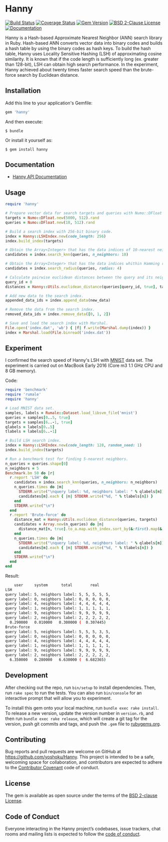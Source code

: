 # Hanny

[![Build Status](https://travis-ci.org/yoshoku/Hanny.svg?branch=master)](https://travis-ci.org/yoshoku/Hanny)
[![Coverage Status](https://coveralls.io/repos/github/yoshoku/Hanny/badge.svg?branch=master)](https://coveralls.io/github/yoshoku/Hanny?branch=master)
[![Gem Version](https://badge.fury.io/rb/hanny.svg)](https://badge.fury.io/rb/hanny)
[![BSD 2-Clause License](https://img.shields.io/badge/License-BSD%202--Clause-orange.svg)](https://github.com/yoshoku/Hanny/blob/master/LICENSE.txt)
[![Documentation](https://img.shields.io/badge/api-reference-blue.svg)](https://yoshoku.github.io/hanny/doc/)

Hanny is a Hash-based Approximate Nearest Neighbor (ANN) search library in Ruby.
Hash-based ANN converts vector data into binary codes and builds a hash table by using the binary codes as hash keys.
To build the hash table, Hanny uses Locality Sensitive Hashing (LSH) of approximating cosine similarity.
It is known that if the code length is sufficiently long (ex. greater than 128-bit), LSH can obtain high search performance.
In the experiment, Hanny achieved about twenty times faster search speed than the brute-force search by Euclidean distance.

## Installation

Add this line to your application's Gemfile:

```ruby
gem 'hanny'
```

And then execute:

    $ bundle

Or install it yourself as:

    $ gem install hanny

## Documentation

- [Hanny API Documentation](https://yoshoku.github.io/hanny/doc/)

## Usage

```ruby
require 'hanny'

# Prepare vector data for search targets and queries with Numo::DFloat (shape: [n_samples, n_features]).
targets = Numo::DFloat.new(5000, 512).rand
queries = Numo::DFloat.new(10, 512).rand

# Build a search index with 256-bit binary code.
index = Hanny::LSHIndex.new(code_length: 256)
index.build_index(targets)

# Obtain the Array<Integer> that has the data indices of 10-nearest neighbors for each query.
candidates = index.search_knn(queries, n_neighbors: 10)

# Obtain the Array<Integer> that has the data indices whithin Hamming radius of 4 for each query.
candidates = index.search_radius(queries, radius: 4)

# Calculate pairwise euclidean distances between the query and its neighbors.
query_id = 0
distances = Hanny::Utils.euclidean_distance(queries[query_id, true], targets[candidates[query_id], true])

# Add new data to the search index.
appended_data_ids = index.append_data(new_data)

# Remove the data from the search index.
removed_data_ids = index.remove_data([0, 1, 2])

# Save and load the search index with Marshal.
File.open('index.dat', 'wb') { |f| f.write(Marshal.dump(index)) }
index = Marshal.load(File.binread('index.dat'))
```

## Experiment

I confirmed the search speed of Hanny's LSH with [MNIST](https://www.csie.ntu.edu.tw/~cjlin/libsvmtools/datasets/multiclass.html#mnist) data set.
The experiment is carried out on MacBook Early 2016 (Core m3 1.1 GHz CPU and 8 GB memory).

Code:

```ruby
require 'benchmark'
require 'rumale'
require 'hanny'

# Load MNIST data set.
samples, labels = Rumale::Dataset.load_libsvm_file('mnist')
queries = samples[0..5, true]
targets = samples[6..-1, true]
qlabels = labels[0..5]
tlabels = labels[6..-1]

# Build LSH search index.
index = Hanny::LSHIndex.new(code_length: 128, random_seed: 1)
index.build_index(targets)

# Run a benchmark test for finding 5-nearest neighbors.
n_queries = queries.shape[0]
n_neighbors = 5
Benchmark.bm 50 do |r|
  r.report 'LSH' do
    candidates = index.search_knn(queries, n_neighbors: n_neighbors)
    n_queries.times do |m|
      STDERR.write("\nquery label: %d, neighbors label: " % qlabels[m])
      candidates[m].each { |n| STDERR.write("%d, " % tlabels[n]) }
    end
    STDERR.write("\n")
  end
  r.report 'Brute-force' do
    distance_mat = Hanny::Utils.euclidean_distance(queries, targets)
    candidates = Array.new(n_queries) do |n|
      distance_mat[n, true].to_a.map.with_index.sort_by(&:first).map(&:last)[0...n_neighbors]
    end
    n_queries.times do |m|
      STDERR.write("\nquery label: %d, neighbors label: " % qlabels[m])
      candidates[m].each { |n| STDERR.write("%d, " % tlabels[n]) }
    end
    STDERR.write("\n")
  end
end
```

Result:

```bash
    user     system      total        real
LSH
query label: 5, neighbors label: 5, 5, 5, 5, 5,
query label: 0, neighbors label: 0, 0, 0, 0, 0,
query label: 4, neighbors label: 4, 4, 4, 4, 4,
query label: 1, neighbors label: 1, 1, 1, 1, 1,
query label: 9, neighbors label: 9, 9, 9, 9, 9,
query label: 2, neighbors label: 2, 2, 2, 2, 2,
  0.290000   0.010000   0.300000 (  0.307445)
Brute-force
query label: 5, neighbors label: 5, 5, 5, 3, 5,
query label: 0, neighbors label: 0, 0, 0, 0, 0,
query label: 4, neighbors label: 4, 4, 4, 4, 4,
query label: 1, neighbors label: 1, 1, 1, 1, 1,
query label: 9, neighbors label: 9, 9, 9, 9, 9,
query label: 2, neighbors label: 2, 2, 2, 2, 2,
  6.350000   0.280000   6.630000 (  6.682365)
```

## Development

After checking out the repo, run `bin/setup` to install dependencies. Then, run `rake spec` to run the tests. You can also run `bin/console` for an interactive prompt that will allow you to experiment.

To install this gem onto your local machine, run `bundle exec rake install`. To release a new version, update the version number in `version.rb`, and then run `bundle exec rake release`, which will create a git tag for the version, push git commits and tags, and push the `.gem` file to [rubygems.org](https://rubygems.org).

## Contributing

Bug reports and pull requests are welcome on GitHub at https://github.com/yoshoku/Hanny. This project is intended to be a safe, welcoming space for collaboration, and contributors are expected to adhere to the [Contributor Covenant](http://contributor-covenant.org) code of conduct.

## License

The gem is available as open source under the terms of the [BSD 2-clause License](https://opensource.org/licenses/BSD-2-Clause).

## Code of Conduct

Everyone interacting in the Hanny project’s codebases, issue trackers, chat rooms and mailing lists is expected to follow the [code of conduct](https://github.com/yoshoku/Hanny/blob/master/CODE_OF_CONDUCT.md).
